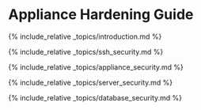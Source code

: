---
---

# Appliance Hardening Guide

{% include_relative _topics/introduction.md %}

{% include_relative _topics/ssh_security.md %}

{% include_relative _topics/appliance_security.md %}

{% include_relative _topics/server_security.md %}

{% include_relative _topics/database_security.md %}
